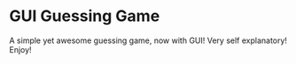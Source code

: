 # GUI Guessing Game

A simple yet awesome guessing game, now with GUI!
Very self explanatory!
Enjoy!
